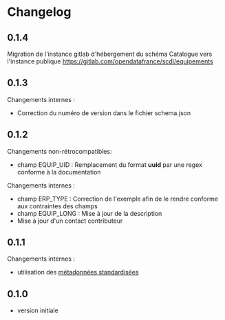 <MenuSchema />

# Changelog

## 0.1.4

Migration de l'instance gitlab d'hébergement du schéma Catalogue vers l'instance publique https://gitlab.com/opendatafrance/scdl/equipements

## 0.1.3

Changements internes :
- Correction du numéro de version dans le fichier schema.json

## 0.1.2

Changements non-rétrocompatibles:
- champ EQUIP_UID : Remplacement du format **uuid** par une regex conforme à la documentation

Changements internes :
- champ ERP_TYPE : Correction de l'exemple afin de le rendre conforme aux contraintes des champs
- champ EQUIP_LONG : Mise à jour de la description
- Mise à jour d'un contact contributeur


## 0.1.1

Changements internes :
- utilisation des [métadonnées standardisées](https://github.com/frictionlessdata/specs/blob/master/specs/patterns.md#table-schema-metadata-properties)

## 0.1.0

- version initiale
